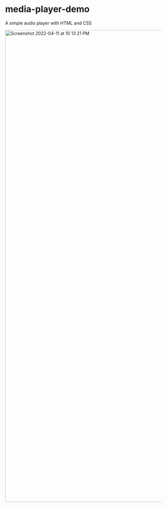 # media-player-demo
A simple audio player with HTML and CSS

<img width="1512" alt="Screenshot 2022-04-11 at 10 13 21 PM" src="https://user-images.githubusercontent.com/103444833/162789951-e0c3f039-694d-42a0-aa47-0540aa0e1978.png">
